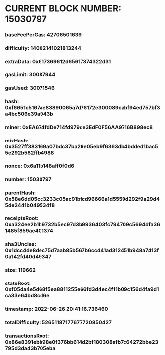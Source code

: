# CURRENT BLOCK NUMBER: 15030797

### baseFeePerGas: 42706501639
### difficulty: 14002141021813244
### extraData: 0x617369612d65617374322d31
### gasLimit: 30087944
### gasUsed: 30071546
### hash: 0xf6651c5167ae83890065a7d76172e300089cabf94ed757bf3a4bc506e39a943b
### miner: 0xEA674fdDe714fd979de3EdF0F56AA9716B898ec8
### mixHash: 0x3527ff383169a07bdc37ba26e05eb9f6363db4bdded1bac55e292b582ffb4988
### nonce: 0x6a11b148aff0f0d6
### number: 15030797
### parentHash: 0x58e6dd05cc3233c05ac91bfcd96666a1d5559d292f9a29d45de2441b049534f8
### receiptsRoot: 0xa324ee2b1b9732b5ec97d3b9936403fc794709c5694dfa361485f859ae401374
### sha3Uncles: 0x1dcc4de8dec75d7aab85b567b6ccd41ad312451b948a7413f0a142fd40d49347
### size: 119662
### stateRoot: 0xf05da4e5d68f5ea8811255e66fd3d4ec4f11b09c156d4fa9d1ca33e64bd8cd6e
### timestamp: 2022-06-26 20:41:16.736460
### totalDifficulty: 52651187177677720850427
### transactionsRoot: 0x86e8391ebb98e0f376bb614d2bf180308afb7c64272bbe23795d3da43b705eba
